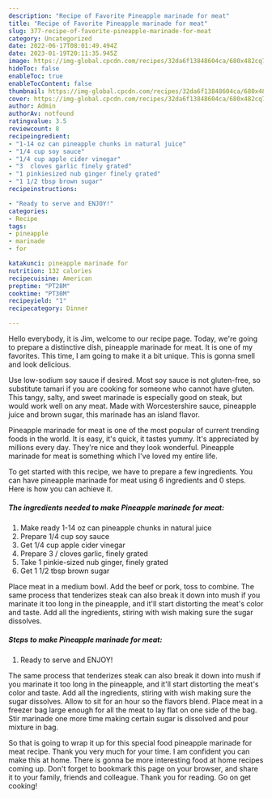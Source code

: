 ```yaml
---
description: "Recipe of Favorite Pineapple marinade for meat"
title: "Recipe of Favorite Pineapple marinade for meat"
slug: 377-recipe-of-favorite-pineapple-marinade-for-meat
category: Uncategorized
date: 2022-06-17T08:01:49.494Z
date: 2023-01-19T20:11:35.945Z
image: https://img-global.cpcdn.com/recipes/32da6f13848604ca/680x482cq70/pineapple-marinade-for-meat-recipe-main-photo.jpg
hideToc: false
enableToc: true
enableTocContent: false
thumbnail: https://img-global.cpcdn.com/recipes/32da6f13848604ca/680x482cq70/pineapple-marinade-for-meat-recipe-main-photo.jpg
cover: https://img-global.cpcdn.com/recipes/32da6f13848604ca/680x482cq70/pineapple-marinade-for-meat-recipe-main-photo.jpg
author: Admin
authorAv: notfound
ratingvalue: 3.5
reviewcount: 8
recipeingredient:
- "1-14 oz can pineapple chunks in natural juice"
- "1/4 cup soy sauce"
- "1/4 cup apple cider vinegar"
- "3  cloves garlic finely grated"
- "1 pinkiesized nub ginger finely grated"
- "1 1/2 tbsp brown sugar"
recipeinstructions:

- "Ready to serve and ENJOY!"
categories:
- Recipe
tags:
- pineapple
- marinade
- for

katakunci: pineapple marinade for 
nutrition: 132 calories
recipecuisine: American
preptime: "PT28M"
cooktime: "PT30M"
recipeyield: "1"
recipecategory: Dinner

---
```



Hello everybody, it is Jim, welcome to our recipe page. Today, we're going to prepare a distinctive dish, pineapple marinade for meat. It is one of my favorites. This time, I am going to make it a bit unique. This is gonna smell and look delicious.

Use low-sodium soy sauce if desired. Most soy sauce is not gluten-free, so substitute tamari if you are cooking for someone who cannot have gluten. This tangy, salty, and sweet marinade is especially good on steak, but would work well on any meat. Made with Worcestershire sauce, pineapple juice and brown sugar, this marinade has an island flavor.

Pineapple marinade for meat is one of the most popular of current trending foods in the world. It is easy, it's quick, it tastes yummy. It's appreciated by millions every day. They're nice and they look wonderful. Pineapple marinade for meat is something which I've loved my entire life.


To get started with this recipe, we have to prepare a few ingredients. You can have pineapple marinade for meat using 6 ingredients and 0 steps. Here is how you can achieve it.

<!--inarticleads1-->

##### The ingredients needed to make Pineapple marinade for meat:

1. Make ready 1-14 oz can pineapple chunks in natural juice
1. Prepare 1/4 cup soy sauce
1. Get 1/4 cup apple cider vinegar
1. Prepare 3 / cloves garlic, finely grated
1. Take 1 pinkie-sized nub ginger, finely grated
1. Get 1 1/2 tbsp brown sugar


Place meat in a medium bowl. Add the beef or pork, toss to combine. The same process that tenderizes steak can also break it down into mush if you marinate it too long in the pineapple, and it&#39;ll start distorting the meat&#39;s color and taste. Add all the ingredients, stiring with wish making sure the sugar dissolves. 

<!--inarticleads2-->

##### Steps to make Pineapple marinade for meat:


1. Ready to serve and ENJOY!

The same process that tenderizes steak can also break it down into mush if you marinate it too long in the pineapple, and it&#39;ll start distorting the meat&#39;s color and taste. Add all the ingredients, stiring with wish making sure the sugar dissolves. Allow to sit for an hour so the flavors blend. Place meat in a freezer bag large enough for all the meat to lay flat on one side of the bag. Stir marinade one more time making certain sugar is dissolved and pour mixture in bag. 

So that is going to wrap it up for this special food pineapple marinade for meat recipe. Thank you very much for your time. I am confident you can make this at home. There is gonna be more interesting food at home recipes coming up. Don't forget to bookmark this page on your browser, and share it to your family, friends and colleague. Thank you for reading. Go on get cooking!
